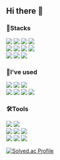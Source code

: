 ## Hi there 👋

<div>
<h3>💪Stacks</h3>
<img src="https://img.shields.io/badge/html5-E34F26?style=for-the-badge&logo=html5&logoColor=white">
<img src="https://img.shields.io/badge/css-1572B6?style=for-the-badge&logo=css3&logoColor=white">
<img src="https://img.shields.io/badge/javascript-F7DF1E?style=for-the-badge&logo=javascript&logoColor=black">
<img src="https://img.shields.io/badge/jquery-0769AD?style=for-the-badge&logo=jquery&logoColor=white"><br>
<img src="https://img.shields.io/badge/react-61DAFB?style=for-the-badge&logo=react&logoColor=black">
<img src="https://img.shields.io/badge/node.js-339933?style=for-the-badge&logo=Node.js&logoColor=white">
<img src="https://img.shields.io/badge/bootstrap-7952B3?style=for-the-badge&logo=bootstrap&logoColor=white">
<img src="https://img.shields.io/badge/fontawesome-339AF0?style=for-the-badge&logo=fontawesome&logoColor=white"><br>
<img src="https://img.shields.io/badge/python-3776AB?style=for-the-badge&logo=python&logoColor=white">
<img src="https://img.shields.io/badge/django-092E20?style=for-the-badge&logo=django&logoColor=white">
<img src="https://img.shields.io/badge/git-F05032?style=for-the-badge&logo=git&logoColor=white">
</div>

<div>
<h3>🌱I've used</h3>
<img src="https://img.shields.io/badge/apache-D22128?style=for-the-badge&logo=apache&logoColor=white">
<img src="https://img.shields.io/badge/php-777BB4?style=for-the-badge&logo=php&logoColor=white">
<img src="https://img.shields.io/badge/mysql-4479A1?style=for-the-badge&logo=mysql&logoColor=white"><br>
<img src="https://img.shields.io/badge/linux-FCC624?style=for-the-badge&logo=linux&logoColor=black">
<img src="https://img.shields.io/badge/sqlite-003B57?style=for-the-badge&logo=sqlite&logoColor=white">
<img src="https://img.shields.io/badge/mongoDB-47A248?style=for-the-badge&logo=MongoDB&logoColor=white">
<img src="https://img.shields.io/badge/slcak-4A154B?style=for-the-badge&logo=slack&logoColor=white">
</div>

<div>
<h3>🛠️Tools</h3>
<img src="https://img.shields.io/badge/github-181717?style=for-the-badge&logo=github&logoColor=white">
<img src="https://img.shields.io/badge/notion-000000?style=for-the-badge&logo=notion&logoColor=white"><br>
<img src="https://img.shields.io/badge/visual studio code-007ACC?style=for-the-badge&logo=visualstudiocode&logoColor=white">
<img src="https://img.shields.io/badge/pycharm-000000?style=for-the-badge&logo=pycharm&logoColor=white">
<img src="https://img.shields.io/badge/atom-66595C?style=for-the-badge&logo=atom&logoColor=white"><br>
<img src="https://img.shields.io/badge/figma-F24E1E?style=for-the-badge&logo=figma&logoColor=white">
<img src="https://img.shields.io/badge/photoshop-31A8FF?style=for-the-badge&logo=AdobePhotoshop&logoColor=white">
<img src="https://img.shields.io/badge/premiere-9999FF?style=for-the-badge&logo=AdobePremierePro&logoColor=white">
</div>

[![Solved.ac Profile](http://mazassumnida.wtf/api/generate_badge?boj=tomong02)](https://solved.ac/tomong02)

<!--
**rwerqer/rwerqer** is a ✨ _special_ ✨ repository because its `README.md` (this file) appears on your GitHub profile.

Here are some ideas to get you started:

- 🔭 I’m currently working on ...
- 🌱 I’m currently learning ...
- 👯 I’m looking to collaborate on ...
- 🤔 I’m looking for help with ...
- 💬 Ask me about ...
- 📫 How to reach me: ...
- 😄 Pronouns: ...
- ⚡ Fun fact: ...
-->
